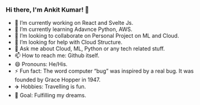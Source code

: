 ### Hi there, I'm Ankit Kumar! 👋

- 🔭 I’m currently working on React and Svelte Js.
- 🌱 I’m currently learning Adavnce Python, AWS.
- 👯 I’m looking to collaborate on Personal Project on ML and Cloud.
- 🤔 I’m looking for help with Cloud Structure.
- 💬 Ask me about Cloud, ML, Python or any tech related stuff.
- 📫 How to reach me: Github itself.
- 😄 Pronouns: He/His.
- ⚡ Fun fact: The word computer “bug” was inspired by a real bug. It was founded by Grace Hopper in 1947.
- ✈️ Hobbies: Travelling is fun.
- 🌲 Goal: Fulfilling my dreams.
